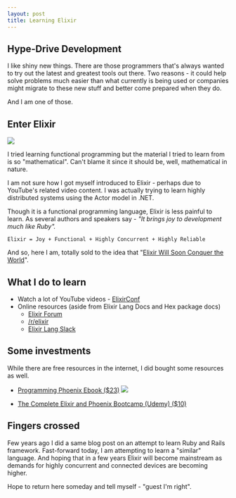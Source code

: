 ```yaml
---
layout: post
title: Learning Elixir
---
```


## Hype-Drive Development

I like shiny new things. There are those programmers that's always wanted to try out the latest and greatest tools out there. Two reasons - it could help solve problems much easier than what currently is being used or companies might migrate to these new stuff and better come prepared when they do.

And I am one of those.

## Enter Elixir

![](http://elixir-lang.org/images/logo/logo.png)

I tried learning functional programming but the material I tried to learn from is so "mathematical". Can't blame it since it should be, well, mathematical in nature.

I am not sure how I got myself introduced to Elixir - perhaps due to YouTube's related video content. I was actually trying to learn highly distributed systems using the Actor model in .NET.

Though it is a functional programming language, Elixir is less painful to learn. As several authors and speakers say - *"It brings joy to development much like Ruby".*

`Elixir = Joy + Functional + Highly Concurrent + Highly Reliable`

And so, here I am, totally sold to the idea that "[Elixir Will Soon Conquer the World](https://www.youtube.com/watch?v=X25xOhntr6s)".

## What I do to learn
 * Watch a lot of YouTube videos - [ElixirConf](https://www.youtube.com/results?search_query=elixir+conf)
 * Online resources (aside from Elixir Lang Docs and Hex package docs)
    * [Elixir Forum](https://elixirforum.com/)
    * [/r/elixir](https://www.reddit.com/r/elixir/)
    * [Elixir Lang Slack](https://www.reddit.com/r/elixir/)

## Some investments
While there are free resources in the internet, I did bought some resources as well.

* [Programming Phoenix Ebook ($23)](https://pragprog.com/book/phoenix/programming-phoenix)
![](https://imagery.pragprog.com/products/452/phoenix.jpg?1462239984)

* [The Complete Elixir and Phoenix Bootcamp (Udemy) ($10)](https://www.udemy.com/the-complete-elixir-and-phoenix-bootcamp-and-tutorial/)
![]()

## Fingers crossed

Few years ago I did a same blog post on an attempt to learn Ruby and Rails framework. Fast-forward today, I am attempting to learn a "similar" language. And hoping that in a few years Elixir will become mainstream as demands for highly concurrent and connected devices are becoming higher.

Hope to return here someday and tell myself - "guest I'm right".